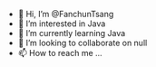 - 👋 Hi, I’m @FanchunTsang
- 👀 I’m interested in Java
- 🌱 I’m currently learning Java
- 💞️ I’m looking to collaborate on null
- 📫 How to reach me ...

<!---
FanchunTsang/FanchunTsang is a ✨ special ✨ repository because its `README.md` (this file) appears on your GitHub profile.
You can click the Preview link to take a look at your changes.
--->
